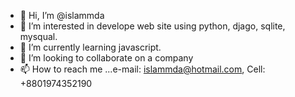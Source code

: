 - 👋 Hi, I’m @islammda
- 👀 I’m interested in develope web site using python, djago, sqlite, mysqual.
- 🌱 I’m currently learning javascript.
- 💞️ I’m looking to collaborate on a company
- 📫 How to reach me ...e-mail: islammda@hotmail.com, Cell: +8801974352190

<!---
islammda/islammda is a ✨ special ✨ repository because its `README.md` (this file) appears on your GitHub profile.
You can click the Preview link to take a look at your changes.
--->
